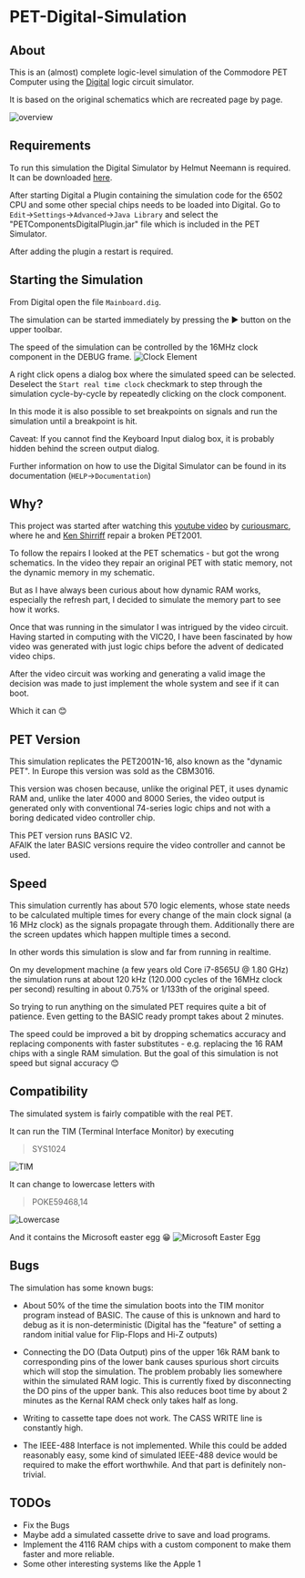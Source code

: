 # PET-Digital-Simulation

## About

This is an (almost) complete logic-level simulation of the Commodore PET Computer using the [Digital](https://github.com/hneemann/Digital) logic circuit simulator.

It is based on the original schematics which are recreated page by page.

![overview](./docs/images/full_system_booted.png)

## Requirements

To run this simulation the Digital Simulator by Helmut Neemann is required. It can be downloaded [here](https://github.com/hneemann/Digital/releases/latest/download/Digital.zip).

After starting Digital a Plugin containing the simulation code for the 6502 CPU and some other special chips needs to be loaded into Digital.
Go to `Edit`->`Settings`->`Advanced`->`Java Library` and select the "PETComponentsDigitalPlugin.jar" file which is included in the PET Simulator.

After adding the plugin a restart is required.

## Starting the Simulation

From Digital open the file `Mainboard.dig`.

The simulation can be started immediately by pressing the ▶ button on the upper toolbar.

The speed of the simulation can be controlled by the 16MHz clock component in the DEBUG frame.
![Clock Element](./docs/images/clock_element.png)

A right click opens a dialog box where the simulated speed can be selected.
Deselect the `Start real time clock` checkmark to step through the simulation cycle-by-cycle by repeatedly clicking on the clock component.

In this mode it is also possible to set breakpoints on signals and run the simulation until a breakpoint is hit.

Caveat: If you cannot find the Keyboard Input dialog box, it is probably hidden behind the screen output dialog.

Further information on how to use the Digital Simulator can be found in its documentation (`HELP`->`Documentation`)

## Why?

This project was started after watching this [youtube video](https://www.youtube.com/watch?v=nxilekpLp6g) by [curiousmarc](https://www.youtube.com/@CuriousMarc), where he and [Ken Shirriff](https://www.righto.com/2025/04/commodore-pet-repair.html) repair a broken PET2001.

To follow the repairs I looked at the PET schematics - but got the wrong schematics. In the video they repair an original PET with static memory, not the dynamic memory in my schematic.

But as I have always been curious about how dynamic RAM works, especially the refresh part, I decided to simulate the memory part to see how it works.

Once that was running in the simulator I was intrigued by the video circuit. Having started in computing with the VIC20, I have been fascinated by how video was generated with just logic chips before the advent of dedicated video chips.

After the video circuit was working and generating a valid image the decision was made to just implement the whole system and see if it can boot.

Which it can 😊

## PET Version

This simulation replicates the PET2001N-16, also known as the "dynamic PET". In Europe this version was sold as the CBM3016.

This version was chosen because, unlike the original PET, it uses dynamic RAM and, unlike the later 4000 and 8000 Series, the video output is generated only with conventional 74-series logic chips and not with a boring dedicated video controller chip.

This PET version runs BASIC V2.  
AFAIK the later BASIC versions require the video controller and cannot be used.

## Speed

This simulation currently has about 570 logic elements, whose state needs to be calculated multiple times for every change of the main clock signal (a 16 MHz clock) as the signals propagate through them.
Additionally there are the screen updates which happen multiple times a second.

In other words this simulation is slow and far from running in realtime.

On my development machine (a few years old Core i7-8565U @ 1.80 GHz) the simulation runs at about 120 kHz (120.000 cycles of the 16MHz clock per second) resulting in about 0.75% or 1/133th of the original speed.

So trying to run anything on the simulated PET requires quite a bit of patience. Even getting to the BASIC ready prompt takes about 2 minutes.

The speed could be improved a bit by dropping schematics accuracy and replacing components with faster substitutes - e.g. replacing the 16 RAM chips with a single RAM simulation. But the goal of this simulation is not speed but signal accuracy 😊

## Compatibility

The simulated system is fairly compatible with the real PET.

It can run the TIM (Terminal Interface Monitor) by executing
> SYS1024

![TIM](./docs/images/TIM.png)

It can change to lowercase letters with
> POKE59468,14

![Lowercase](./docs/images/poke59468.png)

And it contains the Microsoft easter egg 😁
![Microsoft Easter Egg](./docs/images/microsoft_easter_egg.png)

## Bugs

The simulation has some known bugs:

- About 50% of the time the simulation boots into the TIM monitor program instead of BASIC. The cause of this is unknown and hard to debug as it is non-deterministic (Digital has the "feature" of setting a random initial value for Flip-Flops and Hi-Z outputs)

- Connecting the DO (Data Output) pins of the upper 16k RAM bank to corresponding pins of the lower bank causes spurious short circuits which will stop the simulation. The problem probably lies somewhere within the simulated RAM logic. This is currently fixed by disconnecting the DO pins of the upper bank. This also reduces boot time by about 2 minutes as the Kernal RAM check only takes half as long.

- Writing to cassette tape does not work. The CASS WRITE line is constantly high.

- The IEEE-488 Interface is not implemented. While this could be added reasonably easy, some kind of simulated IEEE-488 device would be required to make the effort worthwhile. And that part is definitely non-trivial.

## TODOs

- Fix the Bugs
- Maybe add a simulated cassette drive to save and load programs.
- Implement the 4116 RAM chips with a custom component to make them faster and more reliable.
- Some other interesting systems like the Apple 1
